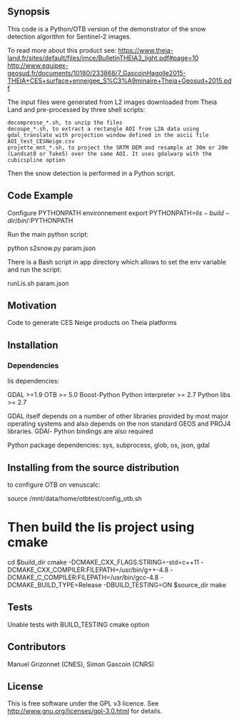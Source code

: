 ## Synopsis

This code is a Python/OTB version of the demonstrator of the snow detection algorithm for Sentinel-2 images. 

To read more about this product see: 
https://www.theia-land.fr/sites/default/files/imce/BulletinTHEIA3_light.pdf#page=10
http://www.equipex-geosud.fr/documents/10180/233868/7_GascoinHagolle2015-THEIA+CES+surface+enneigee_S%C3%A9minaire+Theia+Geosud+2015.pdf

The input files were generated from L2 images downloaded from Theia Land and pre-processed by three shell scripts:

    decompresse_*.sh, to unzip the files
    decoupe_*.sh, to extract a rectangle AOI from L2A data using gdal_translate with projection window defined in the ascii file AOI_test_CESNeige.csv
    projette_mnt_*.sh, to project the SRTM DEM and resample at 30m or 20m (Landsat8 or Take5) over the same AOI. It uses gdalwarp with the cubicspline option

Then the snow detection is performed in a Python script.

## Code Example

Configure PYTHONPATH environnement
export PYTHONPATH=${lis-build-dir}/bin/:$PYTHONPATH

Run the main python script:

python s2snow.py param.json

There is a Bash script in app directory which allows to set the env variable and run the script:

runLis.sh param.json

## Motivation

Code to generate CES Neige products on Theia platforms

## Installation

### Dependencies

lis dependencies: 

GDAL >=1.9
OTB >= 5.0 
Boost-Python
Python interpreter >= 2.7
Python libs >= 2.7

GDAL itself depends on a number of other libraries provided by most major operating systems and also depends on the non standard GEOS and PROJ4 libraries. GDAl- Python bindings are also required

Python package dependencies: sys, subprocess, glob, os, json, gdal

## Installing from the source distribution

to configure OTB on venuscalc:

source /mnt/data/home/otbtest/config_otb.sh

# Then build the lis project using cmake

cd $build_dir
cmake -DCMAKE_CXX_FLAGS:STRING=-std=c++11 -DCMAKE_CXX_COMPILER:FILEPATH=/usr/bin/g++-4.8 -DCMAKE_C_COMPILER:FILEPATH=/usr/bin/gcc-4.8 -DCMAKE_BUILD_TYPE=Release -DBUILD_TESTING=ON $source_dir
make

## Tests

Unable tests with BUILD_TESTING cmake option

## Contributors

Manuel Grizonnet (CNES), Simon Gascoin (CNRS)

## License

This is free software under the GPL v3 licence. See
http://www.gnu.org/licenses/gpl-3.0.html for details.

